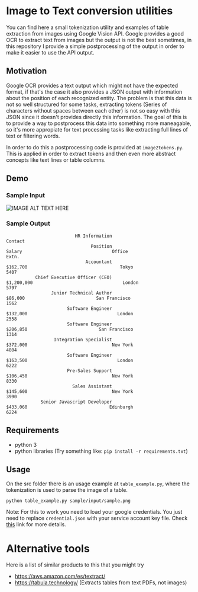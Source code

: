# Image to Text conversion utilities

You can find here a small tokenization utility and examples of table extraction from images using Google Vision API. Google provides a good OCR to extract text from images but the output is not the best sometimes, in this repository I provide a simple postprocessing of the output in order to make it easier to use the API output.

## Motivation

Google OCR provides a text output which might not have the expected format, if that's the case it also provides a JSON output with information about the position of each recognized entity. The problem is that this data is not so well structured for some tasks, extracting tokens (Series of characters without spaces between each other) is not so easy with this JSON since it doesn't provides directly this information. The goal of this is to provide a way to postprocess this data into something more maneagable, so it's more appropiate for text processing tasks like extracting full lines of text or filtering words.

In order to do this a postprocessing code is provided at `image2tokens.py`. This is applied in order to extract tokens and then even more abstract concepts like text lines or table columns.

## Demo

### Sample Input
![IMAGE ALT TEXT HERE](https://github.com/mathigatti/img2txt/blob/master/sample/input/sample.png?raw=true)

### Sample Output
```
                          HR Information                                 Contact
                                Position                                  Salary                                  Office                                   Extn.
                              Accountant                                $162,700                                   Tokyo                                    5407
           Chief Executive Officer (CEO)                              $1,200,000                                  London                                    5797
                 Junior Technical Author                                 $86,000                           San Francisco                                    1562
                       Software Engineer                                $132,000                                  London                                    2558
                       Software Engineer                                $206,850                           San Francisco                                    1314
                  Integration Specialist                                $372,000                                New York                                    4804
                       Software Engineer                                $163,500                                  London                                    6222
                       Pre-Sales Support                                $106,450                                New York                                    8330
                         Sales Assistant                                $145,600                                New York                                    3990
             Senior Javascript Developer                                $433,060                               Edinburgh                                    6224
```




## Requirements
- python 3
- python libraries (Try something like: `pip install -r requirements.txt`)

## Usage
On the src folder there is an usage example at `table_example.py`, where the tokenization is used to parse the image of a table.

```
python table_example.py sample/input/sample.png
```

Note: For this to work you need to load your google credentials. You just need to replace `credential.json` with your service account key file. Check [this](https://cloud.google.com/docs/authentication/getting-started) link for more details.

# Alternative tools

Here is a list of similar products to this that you might try

- https://aws.amazon.com/es/textract/
- https://tabula.technology/ (Extracts tables from text PDFs, not images)
